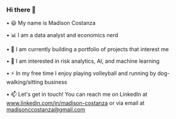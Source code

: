 ### Hi there 👋
 	
• 😃 My name is Madison Costanza

• 📊 I am a data analyst and economics nerd

• 🌱 I am currently building a portfolio of projects that interest me

• 🧠 I am interested in risk analytics, AI, and machine learning

• ⚡ In my free time I enjoy playing volleyball and running by dog-walking/sitting business

• 📫 Let's get in touch! You can reach me on LinkedIn at www.linkedin.com/in/madison-costanza or via email at madisonccostanza@gmail.com
